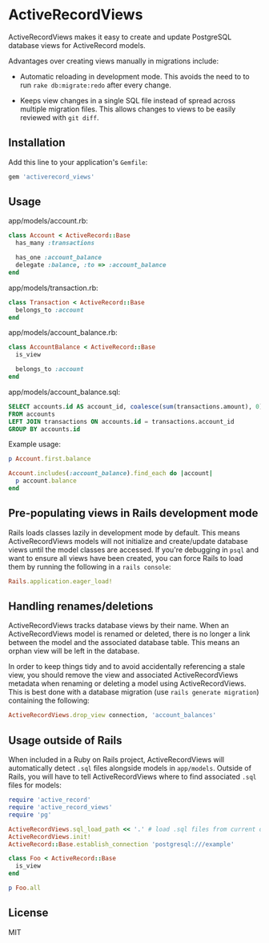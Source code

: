 # ActiveRecordViews

ActiveRecordViews makes it easy to create and update PostgreSQL database views for ActiveRecord models.

Advantages over creating views manually in migrations include:

* Automatic reloading in development mode.
  This avoids the need to to run `rake db:migrate:redo` after every change.

* Keeps view changes in a single SQL file instead of spread across multiple migration files.
  This allows changes to views to be easily reviewed with `git diff`.

## Installation

Add this line to your application's `Gemfile`:

```ruby
gem 'activerecord_views'
```

## Usage

app/models/account.rb:

```ruby
class Account < ActiveRecord::Base
  has_many :transactions

  has_one :account_balance
  delegate :balance, :to => :account_balance
end
```

app/models/transaction.rb:

```ruby
class Transaction < ActiveRecord::Base
  belongs_to :account
end
```

app/models/account_balance.rb:

```ruby
class AccountBalance < ActiveRecord::Base
  is_view

  belongs_to :account
end
```

app/models/account_balance.sql:

```sql
SELECT accounts.id AS account_id, coalesce(sum(transactions.amount), 0) AS balance
FROM accounts
LEFT JOIN transactions ON accounts.id = transactions.account_id
GROUP BY accounts.id
```

Example usage:

```ruby
p Account.first.balance

Account.includes(:account_balance).find_each do |account|
  p account.balance
end
```

## Pre-populating views in Rails development mode

Rails loads classes lazily in development mode by default.
This means ActiveRecordViews models will not initialize and create/update database views until the model classes are accessed.
If you're debugging in `psql` and want to ensure all views have been created, you can force Rails to load them by running the following in a `rails console`:

```ruby
Rails.application.eager_load!
```

## Handling renames/deletions

ActiveRecordViews tracks database views by their name. When an ActiveRecordViews model is renamed or deleted, there is no longer a link between the model and the associated database table. This means an orphan view will be left in the database.

In order to keep things tidy and to avoid accidentally referencing a stale view, you should remove the view and associated ActiveRecordViews metadata when renaming or deleting a model using ActiveRecordViews. This is best done with a database migration (use `rails generate migration`) containing the following:

```ruby
ActiveRecordViews.drop_view connection, 'account_balances'
```

## Usage outside of Rails

When included in a Ruby on Rails project, ActiveRecordViews will automatically detect `.sql` files alongside models in `app/models`.
Outside of Rails, you will have to tell ActiveRecordViews where to find associated `.sql` files for models:

```ruby
require 'active_record'
require 'active_record_views'
require 'pg'

ActiveRecordViews.sql_load_path << '.' # load .sql files from current directory
ActiveRecordViews.init!
ActiveRecord::Base.establish_connection 'postgresql:///example'

class Foo < ActiveRecord::Base
  is_view
end

p Foo.all
```

## License

MIT
